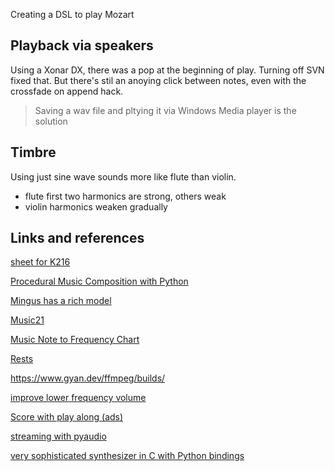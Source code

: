 Creating a DSL to play Mozart

## Playback via speakers
Using a Xonar DX, there was a pop at the beginning of play.
Turning off SVN fixed that.
But there's stil an anoying click between notes, even with the crossfade on append hack.

> Saving a wav file and pltying it via Windows Media player is the solution

## Timbre
Using just sine wave sounds more like flute than violin.
- flute first two harmonics are strong, others weak
- violin harmonics weaken gradually

## Links and references

[sheet for K216](https://violinsheetmusic.org/classical/work/mozart-violin-concerto-3/)

[Procedural Music Composition with Python](https://deepnote.com/app/essia/Procedural-music-composition-with-python-9b35ebd7-63e0-47bc-a3d5-c503954a083d)

[Mingus has a rich model](https://bspaans.github.io/python-mingus/)

[Music21](music21.orf)

[Music Note to Frequency Chart](https://mixbutton.com/mixing-articles/music-note-to-frequency-chart/)

[Rests](https://www.stringquest.com/rests-1/)

https://www.gyan.dev/ffmpeg/builds/

[improve lower frequency volume](https://tovtech.org/how-to-improve-lower-volume-with-pydub/)

[Score with play along (ads)](https://www.youtube.com/watch?v=Z__wnalazuQ)

[ streaming with pyaudio](https://stackoverflow.com/questions/52604019/real-time-continuous-sounds-with-pydub)

[very sophisticated synthesizer in C with Python bindings](https://github.com/shorepine/amy)

